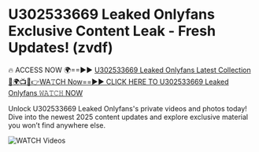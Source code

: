 # U302533669 Leaked Onlyfans Exclusive Content Leak - Fresh Updates! (zvdf)

🔥 ACCESS NOW 🌍==►► <a href="https://tinyurl.com/3fjeunct" rel="nofollow">U302533669 Leaked Onlyfans Latest Collection</a></h3>
[🔴🌍📺📱👉WA𝚃CH Now==►► CLICK HERE TO U302533669 Leaked Onlyfans 𝚆𝙰𝚃𝙲𝙷 NOW](https://tinyurl.com/3fjeunct)

Unlock U302533669 Leaked Onlyfans's private videos and photos today! Dive into the newest 2025 content updates and explore exclusive material you won’t find anywhere else.


<a href="https://tinyurl.com/3fjeunct" rel="nofollow" data-target="animated-image.originalLink"><img src="https://camo.githubusercontent.com/8a4f000d20f83aca3bf7ec5f350d767afa0574a8a352519fd8cfa583a6f93a33/68747470733a2f2f692e696d6775722e636f6d2f644a486b345a712e676966" alt="WATCH Videos" data-canonical-src="https://i.imgur.com/dJHk4Zq.gif" style="max-width: 100%; display: inline-block;" data-target="animated-image.originalImage"></a>
